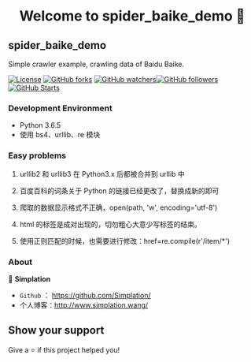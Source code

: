 <h1 align="center">Welcome to spider_baike_demo 👋</h1>

## spider_baike_demo

Simple crawler example, crawling data of Baidu Baike.

[![License](https://img.shields.io/badge/license-Apache%202.0-blue.svg)](https://github.com/balsikandar/Android-Studio-Plugins/blob/master/LICENSE) [![GitHub forks](https://img.shields.io/github/forks/Simplation/spider_baike_demo.svg?style=social&label=Fork)](https://github.com/Simplation/spider_baike_demo/fork) [![GitHub watchers](https://img.shields.io/github/watchers/Simplation/spider_baike_demo.svg?style=social&label=Watch)](https://github.com/Simplation/spider_baike_demo)[![GitHub followers](https://img.shields.io/github/followers/Simplation.svg?style=social&label=Follow)](https://github.com/Simplation)  [![GitHub Starts](https://img.shields.io/github/stars/Simplation/spider_baike_demo?style=social)](https://github.com/Simplation) 

### Development Environment

- Python 3.6.5
- 使用 bs4、urllib、re 模块

### Easy problems

1. urllib2 和 urllib3 在 Python3.x 后都被合并到 urllib 中
2. 百度百科的词条关于 Python 的链接已经更改了，替换成新的即可

3. 爬取的数据显示格式不正确，open(path, 'w', encoding='utf-8')

4. html 的标签是成对出现的，切勿粗心大意少写标签的结束。

5. 使用正则匹配的时候，也需要进行修改：href=re.compile(r'/item/*')


### About

👤 **Simplation**

- `Github` ： https://github.com/Simplation/
- 个人博客：http://www.simplation.wang/



## Show your support

Give a ⭐️ if this project helped you!
